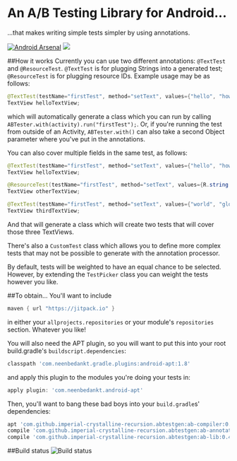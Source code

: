 # An A/B Testing Library for Android...
...that makes writing simple tests simpler by using annotations.

[![Android Arsenal](https://img.shields.io/badge/Android%20Arsenal-abtestgen-green.svg?style=true)](https://android-arsenal.com/details/1/4301)  [![](https://jitpack.io/v/imperial-crystalline-recursion/abtestgen.svg)](https://jitpack.io/#imperial-crystalline-recursion/abtestgen)


##How it works 
Currently you can use two different annotations: `@TextTest` and `@ResourceTest`. `@TextTest` is for plugging Strings into a generated test; `@ResourceTest` is for plugging resource IDs. Example usage may be as follows:

```java
@TextTest(testName="firstTest", method="setText", values={"hello", "howdy"})
TextView helloTextView;
```
    
which will automatically generate a class which you can run by calling `ABTester.with(activity).run("firstTest");`. Or, if you're running the test from outside of an Activity, `ABTester.with()` can also take a second Object parameter where you've put in the annotations. 

You can also cover multiple fields in the same test, as follows: 
```java
@TextTest(testName="firstTest", method="setText", values={"hello", "howdy"})
TextView helloTextView;

@ResourceTest(testName="firstTest", method="setText", values={R.string.yo, R.string.sup})
TextView otherTextView;

@TextTest(testName="firstTest", method="setText", values={"world", "globe"})
TextView thirdTextView;
```
And that will generate a class which will create two tests that will cover those three TextViews. 


There's also a `CustomTest` class which allows you to define more complex tests that may not be possible to generate with the annotation processor.

By default, tests will be weighted to have an equal chance to be selected. However, by extending the `TestPicker` class you can weight the tests however you like. 

##To obtain...
You'll want to include
```groovy
maven { url "https://jitpack.io" }
```
    
in either your `allprojects.repositories`  or your module's `repositories` section. Whatever you like!

You will also need the APT plugin, so you will want to put this into your root build.gradle's `buildscript.dependencies`:
```groovy
classpath 'com.neenbedankt.gradle.plugins:android-apt:1.8'
```
and apply this plugin to the modules you're doing your tests in:
```groovy
apply plugin: 'com.neenbedankt.android-apt'
```
Then, you'll want to bang these bad boys into your `build.gradle`s' dependencies:
```groovy
apt 'com.github.imperial-crystalline-recursion.abtestgen:ab-compiler:0.4'
compile 'com.github.imperial-crystalline-recursion.abtestgen:ab-annotations:0.4'
compile 'com.github.imperial-crystalline-recursion.abtestgen:ab-lib:0.4'
```
##Build status
![Build status](https://circleci.com/gh/imperial-crystalline-recursion/abtestgen.svg?style=shield&circle-token=02adbc662080afafe062fdd8ee467cafa703014b "Build status")

